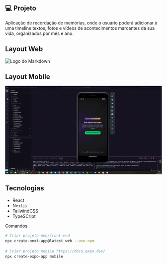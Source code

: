 ## 💻 Projeto

Aplicação de recordação de memórias, onde o usuário poderá adicionar à uma timeline textos, fotos e vídeos de acontecimentos marcantes da sua vida, organizados por mês e ano.

## Layout Web
![Logo do Markdown](https://raw.githubusercontent.com/fabrizioabreu/assets/master/NLW%20Spacetime/vweb.gif)

## Layout Mobile
![Logo do Markdown](https://raw.githubusercontent.com/fabrizioabreu/assets/master/NLW%20Spacetime/mobile.gif)

## Tecnologias 
- React
- Next.js
- TailwindCSS 
- TypeSCript

Comandos
```sh
# Criar projeto Web/front-end
npx create-next-app@latest web --use-npm

# Criar projeto mobile https://docs.expo.dev/
npx create-expo-app mobile
```
